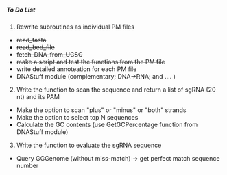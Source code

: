##### To Do List


1. Rewrite subroutines as individual PM files 
  * ~~read_fasta~~
  * ~~read_bed_file~~
  * ~~fetch_DNA_from_UCSC~~
  * ~~make a script and test the functions from the PM file~~
  * write detailed annoteation for each PM file
  * DNAStuff module (complementary; DNA->RNA; and .... )
  
2. Write the function to scan the sequence and return a list of sgRNA (20 nt) and its PAM 
  * Make the option to scan "plus" or "minus" or "both" strands 
  * Make the option to select top N sequences
  * Calculate the GC contents (use GetGCPercentage function from DNAStuff module)

3. Write the function to evaluate the sgRNA sequence 
  * Query GGGenome (without miss-match) -> get perfect match sequence number 
  
